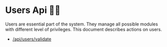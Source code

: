 # Users Api 🤷‍♂️

Users are essential part of the system. They manage all possible modules with different level of privileges.
This document describes actions on users.

- [/api/users/validate](./01_validate-credentials.md)
